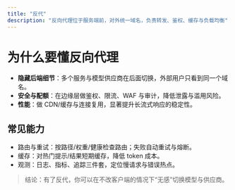 ```yaml
---
title: "反代"
description: "反向代理位于服务端前，对外统一域名，负责转发、鉴权、缓存与负载均衡"
---
```


# 为什么要懂反向代理

- **隐藏后端细节**：多个服务与模型供应商在后面切换，外部用户只看到同一个域名。
- **安全与配额**：在边缘层做鉴权、限流、WAF 与审计，降低泄露与滥用风险。
- **性能**：做 CDN/缓存与连接复用，显著提升长流式响应的稳定性。

## 常见能力

- 路由与重试：按路径/权重/健康检查路由；失败自动重试与熔断。
- 缓存：对热门提示/结果短期缓存，降低 token 成本。
- 观测：日志、指标、追踪三件套，定位慢请求与错误热点。

> 结论：有了反代，你可以在不改客户端的情况下“无感”切换模型与供应商。

